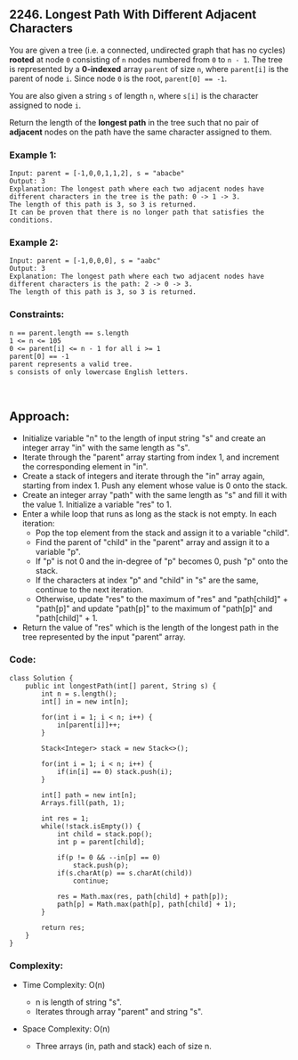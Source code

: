 ## 2246. Longest Path With Different Adjacent Characters  

You are given a tree (i.e. a connected, undirected graph that has no cycles) **rooted** at node ```0``` consisting of ```n``` nodes numbered from 
```0``` to ```n - 1```. The tree is represented by a **0-indexed** array ```parent``` of size ```n```, where ```parent[i]``` is the parent of node 
```i```. Since node ```0``` is the root, ```parent[0] == -1```.  

You are also given a string ```s``` of length ```n```, where ```s[i]``` is the character assigned to node ```i```.  

Return the length of the **longest path** in the tree such that no pair of **adjacent** nodes on the path have the same character assigned to them.  


### Example 1:
```
Input: parent = [-1,0,0,1,1,2], s = "abacbe"
Output: 3
Explanation: The longest path where each two adjacent nodes have different characters in the tree is the path: 0 -> 1 -> 3. 
The length of this path is 3, so 3 is returned.
It can be proven that there is no longer path that satisfies the conditions. 
```  

### Example 2:  
```
Input: parent = [-1,0,0,0], s = "aabc"
Output: 3
Explanation: The longest path where each two adjacent nodes have different characters is the path: 2 -> 0 -> 3. 
The length of this path is 3, so 3 is returned.
```   

### Constraints:  
```
n == parent.length == s.length
1 <= n <= 105
0 <= parent[i] <= n - 1 for all i >= 1
parent[0] == -1
parent represents a valid tree.
s consists of only lowercase English letters.
```  

<br>  

## Approach:  

* Initialize variable "n" to the length of input string "s" and create an integer array "in" with the same length as "s".
* Iterate through the "parent" array starting from index 1, and increment the corresponding element in "in".
* Create a stack of integers and iterate through the "in" array again, starting from index 1. Push any element whose value is 0 onto the stack.
* Create an integer array "path" with the same length as "s" and fill it with the value 1. Initialize a variable "res" to 1.
* Enter a while loop that runs as long as the stack is not empty. In each iteration:
    * Pop the top element from the stack and assign it to a variable "child".
    * Find the parent of "child" in the "parent" array and assign it to a variable "p".
    * If "p" is not 0 and the in-degree of "p" becomes 0, push "p" onto the stack.
    * If the characters at index "p" and "child" in "s" are the same, continue to the next iteration.
    * Otherwise, update "res" to the maximum of "res" and "path[child]" + "path[p]" and update "path[p]" to the maximum of "path[p]" and "path[child]" + 1.
* Return the value of "res" which is the length of the longest path in the tree represented by the input "parent" array.  


### Code:  
```
class Solution {
    public int longestPath(int[] parent, String s) {
        int n = s.length();
        int[] in = new int[n];
        
        for(int i = 1; i < n; i++) {
            in[parent[i]]++;
        }
        
        Stack<Integer> stack = new Stack<>();
        
        for(int i = 1; i < n; i++) {
            if(in[i] == 0) stack.push(i);
        }
        
        int[] path = new int[n];
        Arrays.fill(path, 1);
        
        int res = 1;
        while(!stack.isEmpty()) {
            int child = stack.pop();
            int p = parent[child];
            
            if(p != 0 && --in[p] == 0) 
                stack.push(p);
            if(s.charAt(p) == s.charAt(child)) 
                continue;
            
            res = Math.max(res, path[child] + path[p]);
            path[p] = Math.max(path[p], path[child] + 1);
        }
        
        return res;
    }
}
```   


### Complexity:  

* Time Complexity: O(n)  
    * n is length of string "s". 
    * Iterates through array "parent" and string "s".  

* Space Complexity: O(n)  
    * Three arrays (in, path and stack) each of size n.  

